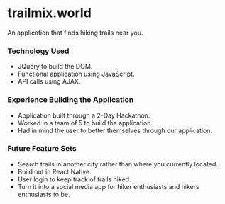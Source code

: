 # trailmix.world

An application that finds hiking trails near you. 

### Technology Used
- JQuery to build the DOM.
- Functional application using JavaScript.
- API calls using AJAX.


### Experience Building the Application
- Application built through a 2-Day Hackathon.
- Worked in a team of 5 to build the application.
- Had in mind the user to better themselves through our application.  



### Future Feature Sets
- Search trails in another city rather than where you currently located. 
- Build out in React Native.
- User login to keep track of trails hiked.  
- Turn it into a social media app for hiker enthusiasts and hikers enthusiasts to be. 
